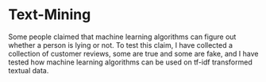 # Text-Mining
Some people claimed that machine learning algorithms can figure out whether a person is lying or not. To test this claim, I have collected a collection of customer reviews, some are true and some are fake, and I have tested how machine learning algorithms can be used on tf-idf transformed textual data.
